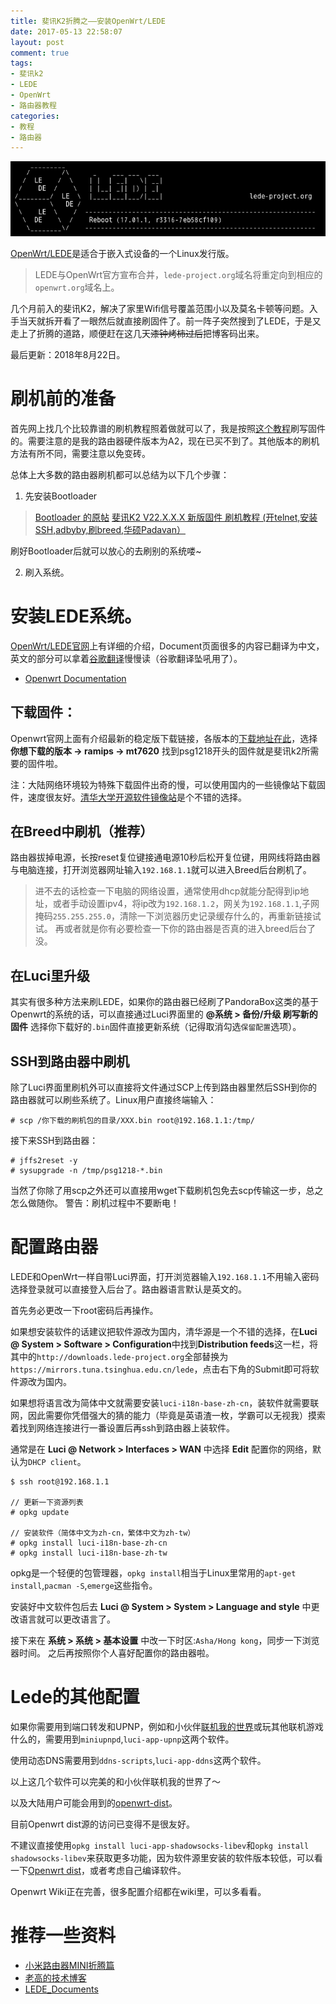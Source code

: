 ```yaml
---
title: 斐讯K2折腾之——安装OpenWrt/LEDE
date: 2017-05-13 22:58:07
layout: post
comment: true
tags:
- 斐讯k2
- LEDE
- OpenWrt
- 路由器教程
categories:
- 教程
- 路由器
---
```

![LEDE (OpenWrt)](images/lede.jpg)
<!--more-->

[OpenWrt/LEDE](https://openwrt.org)是适合于嵌入式设备的一个Linux发行版。

> LEDE与OpenWrt官方宣布合并，`lede-project.org`域名将重定向到相应的`openwrt.org`域名上。

几个月前入的斐讯K2，解决了家里Wifi信号覆盖范围小以及莫名卡顿等问题。入手当天就拆开看了一眼然后就直接刷固件了。前一阵子突然搜到了LEDE，于是又走上了折腾的道路，顺便赶在这几天~~漆钟烤柿过后~~把博客码出来。

<div class="alert-green">最后更新：2018年8月22日。</div>

# 刷机前的准备

首先网上找几个比较靠谱的刷机教程照着做就可以了，我是按照[这个教程](https://blog.phpgao.com/phicomm_k2.html)刷写固件的。需要注意的是我的路由器硬件版本为A2，现在已买不到了。其他版本的刷机方法有所不同，需要注意以免变砖。

总体上大多数的路由器刷机都可以总结为以下几个步骤：

1. 先安装Bootloader
> [Bootloader 的原帖](http://www.right.com.cn/forum/thread-161906-1-1.html)
> [斐讯K2 V22.X.X.X 新版固件 刷机教程 (开telnet,安装SSH,adbyby,刷breed,华硕Padavan）](http://www.right.com.cn/forum/thread-191833-1-1.html)

刷好Bootloader后就可以放心的去刷别的系统喽~

2. 刷入系统。

# 安装LEDE系统。

[OpenWrt/LEDE官网](https://openwrt.org)上有详细的介绍，Document页面很多的内容已翻译为中文，英文的部分可以拿着[谷歌翻译](https://translate.google.cn)慢慢读（谷歌翻译坠吼用了）。

* [Openwrt Documentation](https://openwrt.org/zh/docs/start)

## 下载固件：

Openwrt官网上面有介绍最新的稳定版下载链接，各版本的[下载地址在此](https://downloads.openwrt.org/releases/)，选择 **你想下载的版本 -> ramips -> mt7620** 找到psg1218开头的固件就是斐讯k2所需要的固件啦。

注：大陆网络环境较为特殊下载固件出奇的慢，可以使用国内的一些镜像站下载固件，速度很友好。[清华大学开源软件镜像站](https://mirrors.tuna.tsinghua.edu.cn/lede/)是个不错的选择。

## 在Breed中刷机（推荐）

路由器拔掉电源，长按reset复位键接通电源10秒后松开复位键，用网线将路由器与电脑连接，打开浏览器网址输入`192.168.1.1`就可以进入Breed后台刷机了。

> 进不去的话检查一下电脑的网络设置，通常使用dhcp就能分配得到ip地址，或者手动设置ipv4，将ip改为`192.168.1.2`，网关为`192.168.1.1`,子网掩码`255.255.255.0`，清除一下浏览器历史记录缓存什么的，再重新链接试试。
> 再或者就是你有必要检查一下你的路由器是否真的进入breed后台了没。

## 在Luci里升级

其实有很多种方法来刷LEDE，如果你的路由器已经刷了PandoraBox这类的基于Openwrt的系统的话，可以直接通过Luci界面里的 **@系统 > 备份/升级 刷写新的固件**
选择你下载好的`.bin`固件直接更新系统（记得取消勾选`保留配置`选项）。

## SSH到路由器中刷机

除了Luci界面里刷机外可以直接将文件通过SCP上传到路由器里然后SSH到你的路由器就可以刷些系统了。Linux用户直接终端输入：
```
# scp /你下载的刷机包的目录/XXX.bin root@192.168.1.1:/tmp/
```
接下来SSH到路由器：
```
# jffs2reset -y
# sysupgrade -n /tmp/psg1218-*.bin
```
当然了你除了用scp之外还可以直接用wget下载刷机包免去scp传输这一步，总之怎么做随你。
警告：刷机过程中不要断电！

# 配置路由器

LEDE和OpenWrt一样自带Luci界面，打开浏览器输入`192.168.1.1`不用输入密码选择登录就可以直接登入后台了。路由器语言默认是英文的。

首先务必更改一下root密码后再操作。

如果想安装软件的话建议把软件源改为国内，清华源是一个不错的选择，在**Luci @ System > Software > Configuration**中找到**Distribution feeds**这一栏，将其中的`http://downloads.lede-project.org`全部替换为`https://mirrors.tuna.tsinghua.edu.cn/lede`，点击右下角的Submit即可将软件源改为国内。

如果想将语言改为简体中文就需要安装`luci-i18n-base-zh-cn`，装软件就需要联网，因此需要你凭借强大的猜的能力（毕竟是英语渣一枚，学霸可以无视我）摸索着找到网络连接进行一番设置后再ssh到路由器上装软件。

通常是在 **Luci @ Network > Interfaces > WAN** 中选择 **Edit** 配置你的网络，默认为`DHCP client`。

```
$ ssh root@192.168.1.1

// 更新一下资源列表
# opkg update

// 安装软件（简体中文为zh-cn，繁体中文为zh-tw）
# opkg install luci-i18n-base-zh-cn
# opkg install luci-i18n-base-zh-tw
```
opkg是一个轻便的包管理器，`opkg install`相当于Linux里常用的`apt-get install`,`pacman -S`,`emerge`这些指令。

安装好中文软件包后去 **Luci @ System > System > Language and style** 中更改语言就可以更改语言了。

接下来在 **系统 > 系统 > 基本设置** 中改一下时区:`Asha/Hong kong`，同步一下浏览器时间。
之后再按照你个人喜好配置你的路由器啦。

# Lede的其他配置

如果你需要用到端口转发和UPNP，例如和小伙伴[联机我的世界](http://blog.starry-s.xyz/2016/11/25/raspbettypi-mc-server/)或玩其他联机游戏什么的，需要用到`miniupnpd`,`luci-app-upnp`这两个软件。

使用动态DNS需要用到`ddns-scripts`,`luci-app-ddns`这两个软件。

以上这几个软件可以完美的和小伙伴联机我的世界了～

以及大陆用户可能会用到的[openwrt-dist](http://openwrt-dist.sourceforge.net/)。

目前Openwrt dist源的访问已变得不是很友好。

不建议直接使用`opkg install luci-app-shadowsocks-libev`和`opkg install shadowsocks-libev`来获取更多功能，因为软件源里安装的软件版本较低，可以看一下[Openwrt dist](http://openwrt-dist.sourceforge.net/)，或者考虑自己编译软件。

Openwrt Wiki正在完善，很多配置介绍都在wiki里，可以多看看。

# 推荐一些资料

* [小米路由器MINI折腾篇](http://blog.starry-s.xyz/2016/09/28/xiaomi-mini-fan-1/)
* [老高的技术博客](https://blog.phpgao.com/xiaomi_router.html)
* [LEDE_Documents](https://lede-project.org/zh/docs/start)
